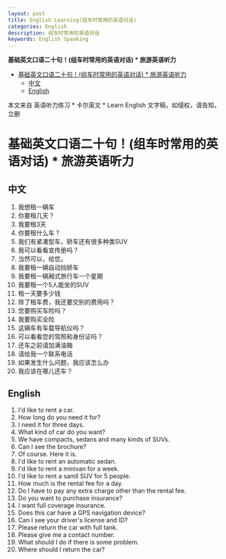 ```yaml
---
layout: post
title: English Learning(组车时常用的英语对话)
categories: English
description: 组车时常用的英语对话
keywords: English Speaking
---
```


<!-- START doctoc generated TOC please keep comment here to allow auto update -->
<!-- DON'T EDIT THIS SECTION, INSTEAD RE-RUN doctoc TO UPDATE -->
**基础英文口语二十句！(组车时常用的英语对话) * 旅游英语听力**

- [基础英文口语二十句！(组车时常用的英语对话) * 旅游英语听力](#%E5%9F%BA%E7%A1%80%E8%8B%B1%E6%96%87%E5%8F%A3%E8%AF%AD%E4%BA%8C%E5%8D%81%E5%8F%A5%E7%BB%84%E8%BD%A6%E6%97%B6%E5%B8%B8%E7%94%A8%E7%9A%84%E8%8B%B1%E8%AF%AD%E5%AF%B9%E8%AF%9D--%E6%97%85%E6%B8%B8%E8%8B%B1%E8%AF%AD%E5%90%AC%E5%8A%9B)
  - [中文](#%E4%B8%AD%E6%96%87)
  - [English](#english)

<!-- END doctoc generated TOC please keep comment here to allow auto update -->

本文来自 英语听力练习 * 卡尔英文 * Learn English 文字稿，如侵权，请告知，立删
# 基础英文口语二十句！(组车时常用的英语对话) * 旅游英语听力

## 中文
1. 我想租一辆车
2. 你要租几天？
3. 我要租3天
4. 你要租什么车？
5. 我们有紧凑型车，轿车还有很多种类SUV
6. 我可以看看宣传册吗？
7. 当然可以，给您。
8. 我要租一辆自动挡轿车
9. 我要租一辆厢式旅行车一个星期
10. 我要租一个5人能坐的SUV
11. 租一天要多少钱
12. 除了租车费，我还要交别的费用吗？
13. 您要购买车险吗？
14. 我要购买全险
15. 这辆车有车载导航仪吗？
16. 可以看看您的驾照和身份证吗？
17. 还车之前请加满油箱
18. 请给我一个联系电话
19. 如果发生什么问题，我应该怎么办
20. 我应该在哪儿还车？


## English
1. I'd like to rent a car.
2. How long do you need it for?
3. I need it for three days.
4. What kind of car do you want?
5. We have compacts, sedans and many kinds of SUVs.
6. Can I see the brochure?
7. Of course. Here it is.
8. I'd like to rent an automatic sedan.
9. I'd like to rent a minivan for a week.
10. I'd like to rent a samll SUV for 5 people.
11. How much is the rental fee for a day.
12. Do I have to pay any extra charge other than the rental fee.
13. Do you want to purchase insurance?
14. I want full coverage insurance.
15. Does this car have a GPS navigation device?
16. Can I see your driver's license and ID?
17. Please return the car with full tank.
18. Please give me a contact number.
19. What should I do if there is some problem.
20. Where should I return the car?
